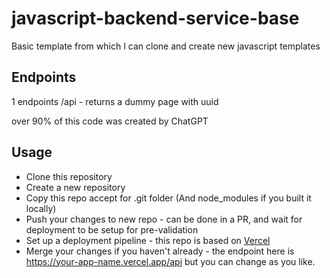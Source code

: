 # javascript-backend-service-base
Basic template from which I can clone and create new javascript templates

## Endpoints

1 endpoints
/api - returns a dummy page with uuid

over 90% of this code was created by ChatGPT

## Usage

* Clone this repository
* Create a new repository
* Copy this repo accept for .git folder (And node_modules if you built it locally)
* Push your changes to new repo - can be done in a PR, and wait for deployment to be setup for pre-validation
* Set up a deployment pipeline - this repo is based on [Vercel](https://vercel.com/)
* Merge your changes if you haven't already - the endpoint here is https://your-app-name.vercel.app/api but you can change as you like.
